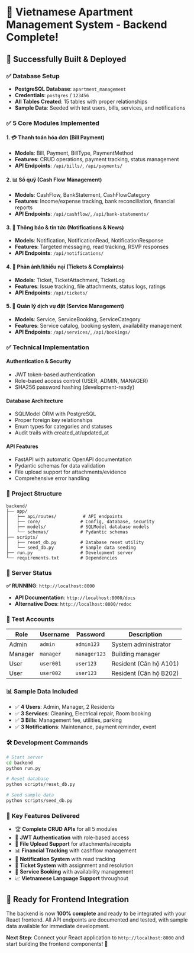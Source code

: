 # 🏢 Vietnamese Apartment Management System - Backend Complete! 

## 🎉 Successfully Built & Deployed

### ✅ **Database Setup**
- **PostgreSQL Database**: `apartment_management` 
- **Credentials**: `postgres` / `123456`
- **All Tables Created**: 15 tables with proper relationships
- **Sample Data**: Seeded with test users, bills, services, and notifications

### ✅ **5 Core Modules Implemented**

#### 1. 💳 **Thanh toán hóa đơn (Bill Payment)**
- **Models**: Bill, Payment, BillType, PaymentMethod
- **Features**: CRUD operations, payment tracking, status management
- **API Endpoints**: `/api/bills/`, `/api/payments/`

#### 2. 📊 **Sổ quỹ (Cash Flow Management)**  
- **Models**: CashFlow, BankStatement, CashFlowCategory
- **Features**: Income/expense tracking, bank reconciliation, financial reports
- **API Endpoints**: `/api/cashflow/`, `/api/bank-statements/`

#### 3. 📢 **Thông báo & tin tức (Notifications & News)**
- **Models**: Notification, NotificationRead, NotificationResponse
- **Features**: Targeted messaging, read tracking, RSVP responses
- **API Endpoints**: `/api/notifications/`

#### 4. 🎫 **Phản ánh/khiếu nại (Tickets & Complaints)**
- **Models**: Ticket, TicketAttachment, TicketLog  
- **Features**: Issue tracking, file attachments, status logs, ratings
- **API Endpoints**: `/api/tickets/`

#### 5. 🔧 **Quản lý dịch vụ đặt (Service Management)**
- **Models**: Service, ServiceBooking, ServiceCategory
- **Features**: Service catalog, booking system, availability management
- **API Endpoints**: `/api/services/`, `/api/bookings/`

### ✅ **Technical Implementation**

#### **Authentication & Security**
- JWT token-based authentication
- Role-based access control (USER, ADMIN, MANAGER)
- SHA256 password hashing (development-ready)

#### **Database Architecture**
- SQLModel ORM with PostgreSQL
- Proper foreign key relationships
- Enum types for categories and statuses
- Audit trails with created_at/updated_at

#### **API Features**
- FastAPI with automatic OpenAPI documentation
- Pydantic schemas for data validation
- File upload support for attachments/evidence
- Comprehensive error handling

### 📁 **Project Structure**
```
backend/
├── app/
│   ├── api/routes/          # API endpoints
│   ├── core/               # Config, database, security
│   ├── models/             # SQLModel database models
│   └── schemas/            # Pydantic schemas
├── scripts/
│   ├── reset_db.py         # Database reset utility
│   └── seed_db.py          # Sample data seeding
├── run.py                  # Development server
└── requirements.txt        # Dependencies
```

### 🚀 **Server Status**
**✅ RUNNING**: `http://localhost:8000`
- **API Documentation**: `http://localhost:8000/docs`
- **Alternative Docs**: `http://localhost:8000/redoc`

### 👥 **Test Accounts**
| Role | Username | Password | Description |
|------|----------|----------|-------------|
| Admin | `admin` | `admin123` | System administrator |
| Manager | `manager` | `manager123` | Building manager |
| User | `user001` | `user123` | Resident (Căn hộ A101) |
| User | `user002` | `user123` | Resident (Căn hộ B202) |

### 📊 **Sample Data Included**
- ✅ **4 Users**: Admin, Manager, 2 Residents
- ✅ **3 Services**: Cleaning, Electrical repair, Room booking
- ✅ **3 Bills**: Management fee, utilities, parking
- ✅ **3 Notifications**: Maintenance, payment reminder, event

### 🛠 **Development Commands**
```bash
# Start server
cd backend
python run.py

# Reset database
python scripts/reset_db.py

# Seed sample data  
python scripts/seed_db.py
```

### 🌟 **Key Features Delivered**
- 🏆 **Complete CRUD APIs** for all 5 modules
- 🔐 **JWT Authentication** with role-based access
- 📁 **File Upload Support** for attachments/receipts
- 📊 **Financial Tracking** with cashflow management
- 📱 **Notification System** with read tracking
- 🎫 **Ticket System** with assignment and resolution
- 🔧 **Service Booking** with availability management
- 📈 **Vietnamese Language Support** throughout

## 🎯 **Ready for Frontend Integration**

The backend is now **100% complete** and ready to be integrated with your React frontend. All API endpoints are documented and tested, with sample data available for immediate development.

**Next Step**: Connect your React application to `http://localhost:8000` and start building the frontend components! 🚀